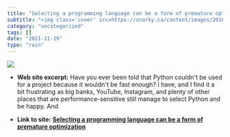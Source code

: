 ```yaml
---
title: "Selecting a programming language can be a form of premature optimization"
subtitle: "<img class='cover' src=https://snarky.ca/content/images/2016/12/104_0419.JPG>"
category: "uncategorized"
tags: []
date: "2021-11-19"
type: "rain"
---
```

<img class="cover" src=https://snarky.ca/content/images/2016/12/104_0419.JPG>



* **Web site excerpt:** Have you ever been told that Python couldn't be used for a project because it wouldn't be fast enough? I have, and I find it a bit frustrating as big banks, YouTube, Instagram, and plenty of other places that are performance-sensitive still manage to select Python and be happy. And

* **Link to site:** **[Selecting a programming language can be a form of premature optimization](https://snarky.ca/programming-language-selection-is-a-form-of-premature-optimization/)**
